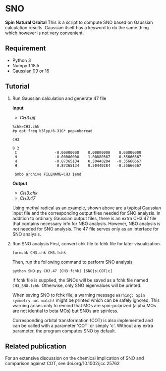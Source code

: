 # SNO
**Spin Natural Orbital**
This is a script to compute SNO based on Gaussian calculation results. Gaussian itself has a keyword to do the same thing which however is not very convenient.

## Requirement
- Python 3
- Numpy 1.18.5
- Gaussian 09 or 16

## Tutorial
1. Run Gaussian calculation and generate 47 file

    **Input**

    - *CH3.gjf*
    ```
    %chk=CH3.chk
    #p opt freq b3lyp/6-31G* pop=nboread

    CH3

    0 2
     C                 -0.00000000    0.00000000    0.00000000
     H                 -0.00000000   -1.00880567   -0.35666667
     H                 -0.87365134    0.50440284   -0.35666667
     H                  0.87365134    0.50440284   -0.35666667

     $nbo archive FILENAME=CH3 $end
     ```

    **Output**
    - *CH3.chk*
    - *CH3.47*

    Using methyl radical as an example, shown above are a typical Gaussian input file and the corresponding output files needed for SNO analysis. In addition to ordinary Gaussian output files, there is an extra CH3.47 file that contains necessary info for NBO analysis. However, NBO analysis is not needed for SNO analysis. The 47 file serves only as an interface for SNO analysis.

2. Run SNO analysis
    First, convert chk file to fchk file for later visualization.
    ```
    formchk CH3.chk CH3.fchk
    ```
    Then, run the following command to perform SNO analysis
    ```
    python SNO.py CH3.47 [CH3.fchk] [SNO|s|COT|c]
    ```
    If fchk file is supplied, the SNOs will be saved as a fchk file named `CH3_SNO.fchk`. Otherwise, only SNO eigenvalues will be printed.

    When saving SNO to fchk file, a warning message `Warning: Spin symmetry not match!` might be printed which can be safely ignored. This warning arises only to remind that MOs are spin-polarized (alpha MOs are not idential to beta MOs) but SNOs are spinless.

    Corresponding orbital transformation (COT) is also implemented and can be called with a parameter 'COT' or simply 'c'. Without any extra parameter, the program computes SNO by default.

## Related publication
For an extensive discussion on the chemical implication of SNO and comparison against COT, see doi.org/10.1002/jcc.25762


